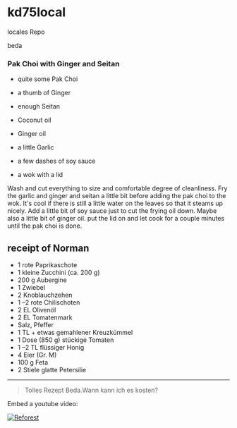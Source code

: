 # kd75local
locales Repo 

 beda


### Pak Choi with Ginger and Seitan

-  quite some Pak Choi

-  a thumb of Ginger

-  enough Seitan

-  Coconut oil

-  Ginger oil

-  a little Garlic

-  a few dashes of soy sauce

-  a wok with a lid

Wash and cut everything to size and comfortable degree of cleanliness.
Fry the garlic and ginger and seitan a little bit before adding the pak choi to the wok. It's cool if there is still a little water on the leaves so that it steams up nicely. Add a little bit of soy sauce just to cut the frying oil down. Maybe also a little bit of ginger oil.
put the lid on and let cook for a couple minutes until the pak choi is done.

## receipt of Norman
-  1 rote Paprikaschote
-  1 kleine Zucchini (ca. 200 g)
-  200 g Aubergine
-  1 Zwiebel
-  2 Knoblauchzehen
-  1 –2 rote Chilischoten
-  2 EL Olivenöl
-  2 EL Tomatenmark
-  Salz, Pfeffer
-  1 TL + etwas gemahlener Kreuzkümmel
-  1 Dose (850 g) stückige Tomaten
-  1 –2 TL flüssiger Honig
-  4 Eier (Gr. M)
-  100 g Feta
-  2 Stiele glatte Petersilie

***
 > Tolles Rezept Beda.Wann kann ich es kosten?
 

 Embed a youtube video:

 [![Reforest](https://img.youtube.com/vi/g2iJcaZhI_8/0.jpg)](https://www.youtube.com/watch?v=g2iJcaZhI_8)
 